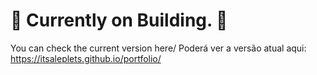 # 🚸 Currently on Building. 🚸

You can check the current version here/ Poderá ver a versão atual aqui: https://itsaleplets.github.io/portfolio/
